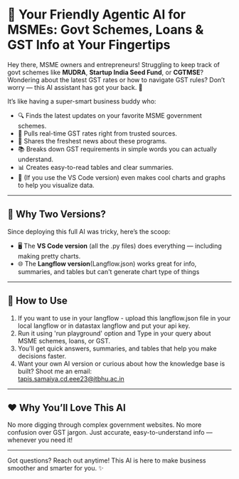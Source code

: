 # 🤖 Your Friendly Agentic AI for MSMEs: Govt Schemes, Loans & GST Info at Your Fingertips

Hey there, MSME owners and entrepreneurs! Struggling to keep track of govt schemes like **MUDRA**, **Startup India Seed Fund**, or **CGTMSE**? Wondering about the latest GST rates or how to navigate GST rules? Don’t worry — this AI assistant has got your back. 🎉

It’s like having a super-smart business buddy who:

- 🔍 Finds the latest updates on your favorite MSME government schemes.
- 💸 Pulls real-time GST rates right from trusted sources.
- 📰 Shares the freshest news about these programs.
- 📚 Breaks down GST requirements in simple words you can actually understand.
- 📊 Creates easy-to-read tables and clear summaries.
- 🎨 (If you use the VS Code version) even makes cool charts and graphs to help you visualize data.

---

## 🤔 Why Two Versions?

Since deploying this full AI was tricky, here’s the scoop:

- 🖥️ The **VS Code version** (all the .py files) does everything — including making pretty charts.
- 🌐 The **Langflow version**(Langflow.json) works great for info, summaries, and tables but can't generate chart type of things

---

## 🚀 How to Use

1. If you want to use in your langflow - upload this langflow.json file in your local langflow or in datastax langflow and put your api key.
2. Run it using 'run playground' option and Type in your query about MSME schemes, loans, or GST.
3. You’ll get quick answers, summaries, and tables that help you make decisions faster.
6. Want your own AI version or curious about how the knowledge base is built? Shoot me an email:  
   [tapis.samaiya.cd.eee23@itbhu.ac.in](mailto:tapis.samaiya.cd.eee23@itbhu.ac.in)


---

## ❤️ Why You’ll Love This AI

No more digging through complex government websites. No more confusion over GST jargon. Just accurate, easy-to-understand info — whenever you need it!

---

Got questions? Reach out anytime! This AI is here to make business smoother and smarter for you. ✨

